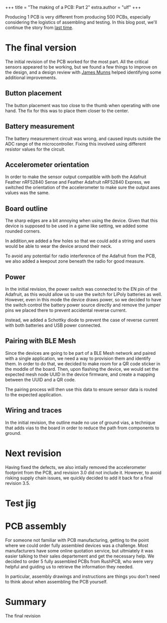 +++
title = "The making of a PCB: Part 2"
extra.author = "ulf"
+++

Producing 1 PCB is very different from producing 500 PCBs, especially considering the logistics of assembling and testing. In this blog post, we'll continue the story from [last time]().

<!-- more -->

# The final version

The initial revision of the PCB worked for the most part. All the critical sensors appeared to be working, but we found a few things to improve on the design, and a design review with [James Munns]() helped identifying some additional improvements.

## Button placement

The button placement was too close to the thumb when operating with one hand. The fix for this was to place them closer to the center.

## Battery measurement

The battery measurement circuit was wrong, and caused inputs outside the ADC range of the microcontroller. Fixing this involved using different resistor values for the circuit.

## Accelerometer orientation

In order to make the sensor output compatible with both the Adafruit Feather nRF52840 Sense and Feather Adafruit nRF52840 Express, we switched the orientation of the accelerometer to make sure the output axes values was the same.

## Board outline

The sharp edges are a bit annoying when using the device. Given that this device is supposed to be used in a game like setting, we added some rounded corners.

In addition,we added a few holes so that we could add a string and users would be able to wear the device around their neck.

To avoid any potential for radio interference of the Adafruit from the PCB, we also added a keepout zone beneath the radio for good measure.

## Power

In the initial revision, the power switch was connected to the EN pin of the Adafruit, as this would allow us to use the switch for LiPoly batteries as well. However, even in this mode the device draws power, so we decided to have the switch control the battery power source directly and remove the jumper pins we placed there to prevent accidental reverse current.

Instead, we added a Schottky diode to prevent the case of reverse current with both batteries and USB power connected.

## Pairing with BLE Mesh

Since the devices are going to be part of a BLE Mesh network and paired with a single application, we need a way to provision them and identify them. In order to do that, we decided to make room for a QR code sticker in the moddle of the board. Then, upon flashing the device, we would set the expected mesh node UUID in the device firmware, and create a mapping between the UUID and a QR code. 

The pairing process will then use this data to ensure sensor data is routed to the expected application.

## Wiring and traces

In the initial revision, the outline made no use of ground vias, a technique that adds vias to the board in order to reduce the path from components to ground.


# Next revision

Having fixed the defects, we also intially removed the accelerometer footprint from the PCB, and revision 3.0 did not include it. However, to avoid risking supply chain issues, we quickly decided to add it back for a final revision 3.5.

# Test jig

# PCB assembly

For someone not familiar with PCB manufacturing, getting to the point where we could order fully assembled devices was a challenge. Most manufacturers have some online quotation service, but ultmiately it was easier talking to their sales departement and get the necessary help. We decided to order 5 fully assembled PCBs from RushPCB, who were very helpful and guiding us to retrieve the information they needed.

In particular, assembly drawings and instructions are things you don't need to think about when assembling the PCB yourself.

# Summary

The final revision 
